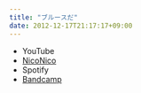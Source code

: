 ```yaml
---
title: "ブルースだ"
date: 2012-12-17T21:17:17+09:00
---
```


- YouTube
- [NicoNico](https://nico.ms/sm19604604)
- Spotify
- [Bandcamp](https://mikirihasshap.bandcamp.com/track/--94)

